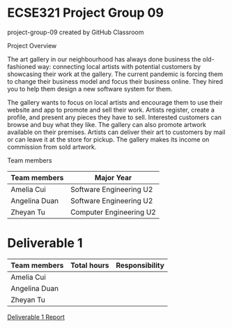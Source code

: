 # ECSE321 Project Group 09 
project-group-09 created by GitHub Classroom

Project Overview

The art gallery in our neighbourhood has always done business the old-fashioned way: connecting local artists with potential customers by showcasing their work at the gallery. The current pandemic is forcing them to change their business model and focus their business online. They hired you to help them design a new software system for them.

The gallery wants to focus on local artists and encourage them to use their website and app to promote and sell their work. Artists register, create a profile, and present any pieces they have to sell. Interested customers can browse and buy what they like. The gallery can also promote artwork available on their premises. Artists can deliver their art to customers by mail or can leave it at the store for pickup. The gallery makes its income on commission from sold artwork.

Team members

| Team members |	Major	Year |
| ------------ | ----------- |
| Amelia Cui |	Software Engineering	U2 |
| Angelina Duan	| Software Engineering	U2 |
| Zheyan Tu | Computer Engineering U2 |


# Deliverable 1

| Team members |	Total hours	| Responsibility |
| ------------ | ------------ | -------------- |
| Amelia Cui | 		
| Angelina Duan	|	
| Zheyan Tu |

[Deliverable 1 Report](https://github.com/McGill-ECSE321-Fall2020/project-group-09/wiki/Project-Report_1)
